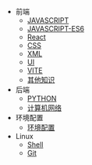 * 前端
  * [JAVASCRIPT](./docs/web/javascript/jsbase.md)
  * [JAVASCRIPT-ES6](./docs/web/javascript/jses6.md)
  * [React](./docs/web/react/react.md)
  * [CSS](./docs/web/style/css.md)
  * [XML](./docsweb/xml.md)
  * [UI](./docs/web/ui.md)
  * [VITE](./docs/web/vite.md)
  * [其他知识](./docs/web/tips.md)
* 后端
  * [PYTHON](./docs/backend/python.md)
  * [计算机网络](./docs/backend/net.md)
* 环境配置
  * [环境配置](./docs/constituteEnv/setup.md)
* Linux
  * [Shell](./docs/linux/shell.md)
  * [Git](./docs/linux/git.md)

